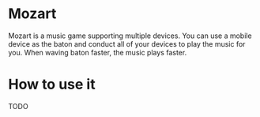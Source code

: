 # Mozart
Mozart is a music game supporting multiple devices. You can use a mobile device as the baton and conduct all of your devices to play the music for you. When waving baton faster, the music plays faster.

# How to use it

TODO
